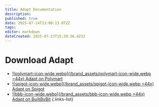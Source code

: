 ```yaml
---
title: Adapt Documentation
description: 
published: true
date: 2025-07-14T13:00:13.072Z
tags: 
editor: markdown
dateCreated: 2025-07-13T15:39:36.423Z
---
```


# Download Adapt
- [![polymart-icon-wide.webp](/brand_assets/polymart-icon-wide.webp =44x) Adapt on Polymart](https://polymart.org/product/3622/adapt-leveling-skills-abilities)
- [![spigot-icon-wide.webp](/brand_assets/spigot-icon-wide.webp =44x) Adapt on Spigot](https://www.spigotmc.org/resources/adapt-leveling-skills-and-abilities.103790/)
- [![bbb-icon-wide.webp](/brand_assets/bbb-icon-wide.webp =44x) Adapt on BuiltByBit](https://builtbybit.com/resources/adapt-leveling-skills-and-abilities.56260/) 
{.links-list}
